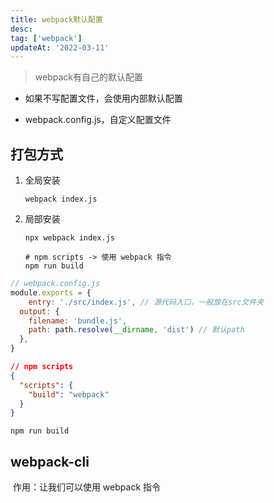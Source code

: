 ```yaml
---
title: webpack默认配置
desc: 
tag: ['webpack']
updateAt: '2022-03-11'
---
```


> webpack有自己的默认配置

- 如果不写配置文件，会使用内部默认配置

- webpack.config.js，自定义配置文件



## 打包方式

1. 全局安装

   ```shell
   webpack index.js
   ```

2. 局部安装

   ```shell
   npx webpack index.js
   ```

   ```shell
   # npm scripts -> 使用 webpack 指令
   npm run build
   ```

   

```js
// webpack.config.js
module.exports = {
	entry: './src/index.js', // 源代码入口，一般放在src文件夹
  output: {
    filename: 'bundle.js',
    path: path.resolve(__dirname, 'dist') // 默认path
  },
}
```



```json
// npm scripts
{
  "scripts": {
    "build": "webpack"
  }
}
```

```shell
npm run build
```



## webpack-cli

​	作用：让我们可以使用 webpack 指令